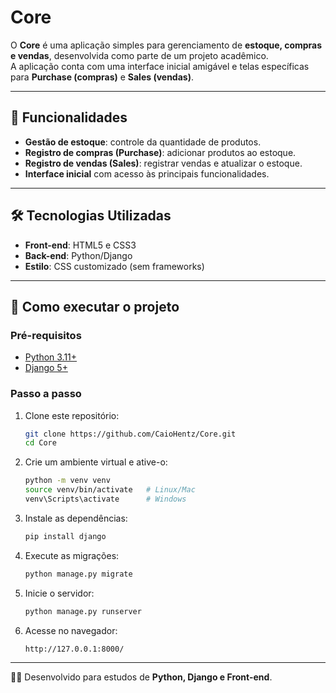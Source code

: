 # Core

O **Core** é uma aplicação simples para gerenciamento de **estoque, compras e vendas**, desenvolvida como parte de um projeto acadêmico.  
A aplicação conta com uma interface inicial amigável e telas específicas para **Purchase (compras)** e **Sales (vendas)**.

---

## 📌 Funcionalidades
- **Gestão de estoque**: controle da quantidade de produtos.
- **Registro de compras (Purchase)**: adicionar produtos ao estoque.
- **Registro de vendas (Sales)**: registrar vendas e atualizar o estoque.
- **Interface inicial** com acesso às principais funcionalidades.

---

## 🛠️ Tecnologias Utilizadas
- **Front-end**: HTML5 e CSS3  
- **Back-end**: Python/Django  
- **Estilo**: CSS customizado (sem frameworks)

---

## 🚀 Como executar o projeto

### Pré-requisitos
- [Python 3.11+](https://www.python.org/downloads/)  
- [Django 5+](https://www.djangoproject.com/download/)  

### Passo a passo
1. Clone este repositório:
   ```bash
   git clone https://github.com/CaioHentz/Core.git
   cd Core
   ```

2. Crie um ambiente virtual e ative-o:
   ```bash
   python -m venv venv
   source venv/bin/activate   # Linux/Mac
   venv\Scripts\activate      # Windows
   ```

3. Instale as dependências:
   ```bash
   pip install django
   ```

4. Execute as migrações:
   ```bash
   python manage.py migrate
   ```

5. Inicie o servidor:
   ```bash
   python manage.py runserver
   ```

6. Acesse no navegador:
   ```
   http://127.0.0.1:8000/
   ```

---

👨‍💻 Desenvolvido para estudos de **Python, Django e Front-end**.
